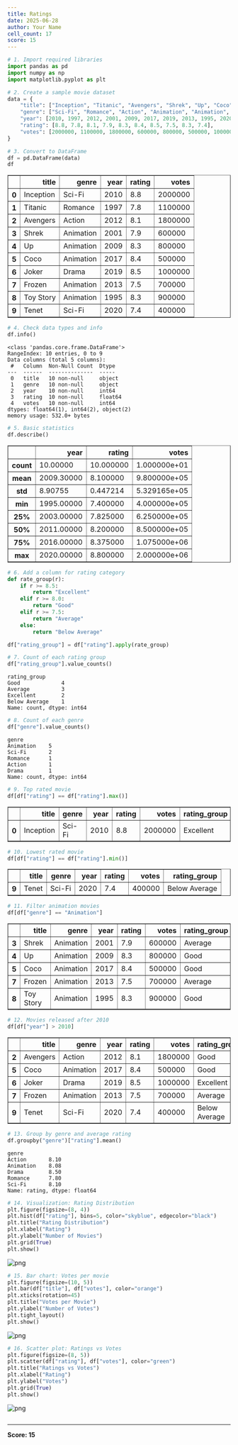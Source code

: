 ```yaml
---
title: Ratings
date: 2025-06-28
author: Your Name
cell_count: 17
score: 15
---
```


```python
# 1. Import required libraries
import pandas as pd
import numpy as np
import matplotlib.pyplot as plt

```


```python
# 2. Create a sample movie dataset
data = {
    "title": ["Inception", "Titanic", "Avengers", "Shrek", "Up", "Coco", "Joker", "Frozen", "Toy Story", "Tenet"],
    "genre": ["Sci-Fi", "Romance", "Action", "Animation", "Animation", "Animation", "Drama", "Animation", "Animation", "Sci-Fi"],
    "year": [2010, 1997, 2012, 2001, 2009, 2017, 2019, 2013, 1995, 2020],
    "rating": [8.8, 7.8, 8.1, 7.9, 8.3, 8.4, 8.5, 7.5, 8.3, 7.4],
    "votes": [2000000, 1100000, 1800000, 600000, 800000, 500000, 1000000, 700000, 900000, 400000]
}

```


```python
# 3. Convert to DataFrame
df = pd.DataFrame(data)
df

```




<div>
<style scoped>
    .dataframe tbody tr th:only-of-type {
        vertical-align: middle;
    }

    .dataframe tbody tr th {
        vertical-align: top;
    }

    .dataframe thead th {
        text-align: right;
    }
</style>
<table border="1" class="dataframe">
  <thead>
    <tr style="text-align: right;">
      <th></th>
      <th>title</th>
      <th>genre</th>
      <th>year</th>
      <th>rating</th>
      <th>votes</th>
    </tr>
  </thead>
  <tbody>
    <tr>
      <th>0</th>
      <td>Inception</td>
      <td>Sci-Fi</td>
      <td>2010</td>
      <td>8.8</td>
      <td>2000000</td>
    </tr>
    <tr>
      <th>1</th>
      <td>Titanic</td>
      <td>Romance</td>
      <td>1997</td>
      <td>7.8</td>
      <td>1100000</td>
    </tr>
    <tr>
      <th>2</th>
      <td>Avengers</td>
      <td>Action</td>
      <td>2012</td>
      <td>8.1</td>
      <td>1800000</td>
    </tr>
    <tr>
      <th>3</th>
      <td>Shrek</td>
      <td>Animation</td>
      <td>2001</td>
      <td>7.9</td>
      <td>600000</td>
    </tr>
    <tr>
      <th>4</th>
      <td>Up</td>
      <td>Animation</td>
      <td>2009</td>
      <td>8.3</td>
      <td>800000</td>
    </tr>
    <tr>
      <th>5</th>
      <td>Coco</td>
      <td>Animation</td>
      <td>2017</td>
      <td>8.4</td>
      <td>500000</td>
    </tr>
    <tr>
      <th>6</th>
      <td>Joker</td>
      <td>Drama</td>
      <td>2019</td>
      <td>8.5</td>
      <td>1000000</td>
    </tr>
    <tr>
      <th>7</th>
      <td>Frozen</td>
      <td>Animation</td>
      <td>2013</td>
      <td>7.5</td>
      <td>700000</td>
    </tr>
    <tr>
      <th>8</th>
      <td>Toy Story</td>
      <td>Animation</td>
      <td>1995</td>
      <td>8.3</td>
      <td>900000</td>
    </tr>
    <tr>
      <th>9</th>
      <td>Tenet</td>
      <td>Sci-Fi</td>
      <td>2020</td>
      <td>7.4</td>
      <td>400000</td>
    </tr>
  </tbody>
</table>
</div>




```python
# 4. Check data types and info
df.info()

```

    <class 'pandas.core.frame.DataFrame'>
    RangeIndex: 10 entries, 0 to 9
    Data columns (total 5 columns):
     #   Column  Non-Null Count  Dtype  
    ---  ------  --------------  -----  
     0   title   10 non-null     object 
     1   genre   10 non-null     object 
     2   year    10 non-null     int64  
     3   rating  10 non-null     float64
     4   votes   10 non-null     int64  
    dtypes: float64(1), int64(2), object(2)
    memory usage: 532.0+ bytes
    


```python
# 5. Basic statistics
df.describe()

```




<div>
<style scoped>
    .dataframe tbody tr th:only-of-type {
        vertical-align: middle;
    }

    .dataframe tbody tr th {
        vertical-align: top;
    }

    .dataframe thead th {
        text-align: right;
    }
</style>
<table border="1" class="dataframe">
  <thead>
    <tr style="text-align: right;">
      <th></th>
      <th>year</th>
      <th>rating</th>
      <th>votes</th>
    </tr>
  </thead>
  <tbody>
    <tr>
      <th>count</th>
      <td>10.00000</td>
      <td>10.000000</td>
      <td>1.000000e+01</td>
    </tr>
    <tr>
      <th>mean</th>
      <td>2009.30000</td>
      <td>8.100000</td>
      <td>9.800000e+05</td>
    </tr>
    <tr>
      <th>std</th>
      <td>8.90755</td>
      <td>0.447214</td>
      <td>5.329165e+05</td>
    </tr>
    <tr>
      <th>min</th>
      <td>1995.00000</td>
      <td>7.400000</td>
      <td>4.000000e+05</td>
    </tr>
    <tr>
      <th>25%</th>
      <td>2003.00000</td>
      <td>7.825000</td>
      <td>6.250000e+05</td>
    </tr>
    <tr>
      <th>50%</th>
      <td>2011.00000</td>
      <td>8.200000</td>
      <td>8.500000e+05</td>
    </tr>
    <tr>
      <th>75%</th>
      <td>2016.00000</td>
      <td>8.375000</td>
      <td>1.075000e+06</td>
    </tr>
    <tr>
      <th>max</th>
      <td>2020.00000</td>
      <td>8.800000</td>
      <td>2.000000e+06</td>
    </tr>
  </tbody>
</table>
</div>




```python
# 6. Add a column for rating category
def rate_group(r):
    if r >= 8.5:
        return "Excellent"
    elif r >= 8.0:
        return "Good"
    elif r >= 7.5:
        return "Average"
    else:
        return "Below Average"

df["rating_group"] = df["rating"].apply(rate_group)

```


```python
# 7. Count of each rating group
df["rating_group"].value_counts()

```




    rating_group
    Good             4
    Average          3
    Excellent        2
    Below Average    1
    Name: count, dtype: int64




```python
# 8. Count of each genre
df["genre"].value_counts()

```




    genre
    Animation    5
    Sci-Fi       2
    Romance      1
    Action       1
    Drama        1
    Name: count, dtype: int64




```python
# 9. Top rated movie
df[df["rating"] == df["rating"].max()]

```




<div>
<style scoped>
    .dataframe tbody tr th:only-of-type {
        vertical-align: middle;
    }

    .dataframe tbody tr th {
        vertical-align: top;
    }

    .dataframe thead th {
        text-align: right;
    }
</style>
<table border="1" class="dataframe">
  <thead>
    <tr style="text-align: right;">
      <th></th>
      <th>title</th>
      <th>genre</th>
      <th>year</th>
      <th>rating</th>
      <th>votes</th>
      <th>rating_group</th>
    </tr>
  </thead>
  <tbody>
    <tr>
      <th>0</th>
      <td>Inception</td>
      <td>Sci-Fi</td>
      <td>2010</td>
      <td>8.8</td>
      <td>2000000</td>
      <td>Excellent</td>
    </tr>
  </tbody>
</table>
</div>




```python
# 10. Lowest rated movie
df[df["rating"] == df["rating"].min()]

```




<div>
<style scoped>
    .dataframe tbody tr th:only-of-type {
        vertical-align: middle;
    }

    .dataframe tbody tr th {
        vertical-align: top;
    }

    .dataframe thead th {
        text-align: right;
    }
</style>
<table border="1" class="dataframe">
  <thead>
    <tr style="text-align: right;">
      <th></th>
      <th>title</th>
      <th>genre</th>
      <th>year</th>
      <th>rating</th>
      <th>votes</th>
      <th>rating_group</th>
    </tr>
  </thead>
  <tbody>
    <tr>
      <th>9</th>
      <td>Tenet</td>
      <td>Sci-Fi</td>
      <td>2020</td>
      <td>7.4</td>
      <td>400000</td>
      <td>Below Average</td>
    </tr>
  </tbody>
</table>
</div>




```python
# 11. Filter animation movies
df[df["genre"] == "Animation"]

```




<div>
<style scoped>
    .dataframe tbody tr th:only-of-type {
        vertical-align: middle;
    }

    .dataframe tbody tr th {
        vertical-align: top;
    }

    .dataframe thead th {
        text-align: right;
    }
</style>
<table border="1" class="dataframe">
  <thead>
    <tr style="text-align: right;">
      <th></th>
      <th>title</th>
      <th>genre</th>
      <th>year</th>
      <th>rating</th>
      <th>votes</th>
      <th>rating_group</th>
    </tr>
  </thead>
  <tbody>
    <tr>
      <th>3</th>
      <td>Shrek</td>
      <td>Animation</td>
      <td>2001</td>
      <td>7.9</td>
      <td>600000</td>
      <td>Average</td>
    </tr>
    <tr>
      <th>4</th>
      <td>Up</td>
      <td>Animation</td>
      <td>2009</td>
      <td>8.3</td>
      <td>800000</td>
      <td>Good</td>
    </tr>
    <tr>
      <th>5</th>
      <td>Coco</td>
      <td>Animation</td>
      <td>2017</td>
      <td>8.4</td>
      <td>500000</td>
      <td>Good</td>
    </tr>
    <tr>
      <th>7</th>
      <td>Frozen</td>
      <td>Animation</td>
      <td>2013</td>
      <td>7.5</td>
      <td>700000</td>
      <td>Average</td>
    </tr>
    <tr>
      <th>8</th>
      <td>Toy Story</td>
      <td>Animation</td>
      <td>1995</td>
      <td>8.3</td>
      <td>900000</td>
      <td>Good</td>
    </tr>
  </tbody>
</table>
</div>




```python
# 12. Movies released after 2010
df[df["year"] > 2010]

```




<div>
<style scoped>
    .dataframe tbody tr th:only-of-type {
        vertical-align: middle;
    }

    .dataframe tbody tr th {
        vertical-align: top;
    }

    .dataframe thead th {
        text-align: right;
    }
</style>
<table border="1" class="dataframe">
  <thead>
    <tr style="text-align: right;">
      <th></th>
      <th>title</th>
      <th>genre</th>
      <th>year</th>
      <th>rating</th>
      <th>votes</th>
      <th>rating_group</th>
    </tr>
  </thead>
  <tbody>
    <tr>
      <th>2</th>
      <td>Avengers</td>
      <td>Action</td>
      <td>2012</td>
      <td>8.1</td>
      <td>1800000</td>
      <td>Good</td>
    </tr>
    <tr>
      <th>5</th>
      <td>Coco</td>
      <td>Animation</td>
      <td>2017</td>
      <td>8.4</td>
      <td>500000</td>
      <td>Good</td>
    </tr>
    <tr>
      <th>6</th>
      <td>Joker</td>
      <td>Drama</td>
      <td>2019</td>
      <td>8.5</td>
      <td>1000000</td>
      <td>Excellent</td>
    </tr>
    <tr>
      <th>7</th>
      <td>Frozen</td>
      <td>Animation</td>
      <td>2013</td>
      <td>7.5</td>
      <td>700000</td>
      <td>Average</td>
    </tr>
    <tr>
      <th>9</th>
      <td>Tenet</td>
      <td>Sci-Fi</td>
      <td>2020</td>
      <td>7.4</td>
      <td>400000</td>
      <td>Below Average</td>
    </tr>
  </tbody>
</table>
</div>




```python
# 13. Group by genre and average rating
df.groupby("genre")["rating"].mean()

```




    genre
    Action       8.10
    Animation    8.08
    Drama        8.50
    Romance      7.80
    Sci-Fi       8.10
    Name: rating, dtype: float64




```python
# 14. Visualization: Rating Distribution
plt.figure(figsize=(8, 4))
plt.hist(df["rating"], bins=5, color="skyblue", edgecolor="black")
plt.title("Rating Distribution")
plt.xlabel("Rating")
plt.ylabel("Number of Movies")
plt.grid(True)
plt.show()

```


    
![png](/pynotes/images/ratings_13_0.png)
    



```python
# 15. Bar chart: Votes per movie
plt.figure(figsize=(10, 5))
plt.bar(df["title"], df["votes"], color="orange")
plt.xticks(rotation=45)
plt.title("Votes per Movie")
plt.ylabel("Number of Votes")
plt.tight_layout()
plt.show()

```


    
![png](/pynotes/images/ratings_14_0.png)
    



```python
# 16. Scatter plot: Ratings vs Votes
plt.figure(figsize=(8, 5))
plt.scatter(df["rating"], df["votes"], color="green")
plt.title("Ratings vs Votes")
plt.xlabel("Rating")
plt.ylabel("Votes")
plt.grid(True)
plt.show()

```


    
![png](/pynotes/images/ratings_15_0.png)
    



```python

```


---
**Score: 15**